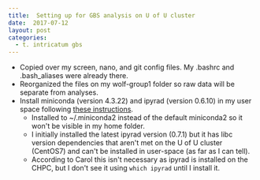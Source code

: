 ```yaml
---
title:  Setting up for GBS analysis on U of U cluster
date:  2017-07-12
layout: post
categories:
  - t. intricatum gbs
---
```

  * Copied over my screen, nano, and git config files. My .bashrc and .bash_aliases were already there.
  * Reorganized the files on my wolf-group1 folder so raw data will be separate from analyses.
  * Install miniconda (version 4.3.22) and ipyrad (version 0.6.10) in my user space following [these instructions][1].
    * Installed to ~/.miniconda2 instead of the default miniconda2 so it won't be visible in my home folder.
    * I initially installed the latest ipyrad version (0.7.1) but it has libc version dependencies that aren't met on the U of U cluster (CentOS7) and can't be installed in user-space (as far as I can tell).
    * According to Carol this isn't necessary as ipyrad is installed on the CHPC, but I don't see it using `which ipyrad` until I install it.

[1]: http://ipyrad.readthedocs.io/installation.html

